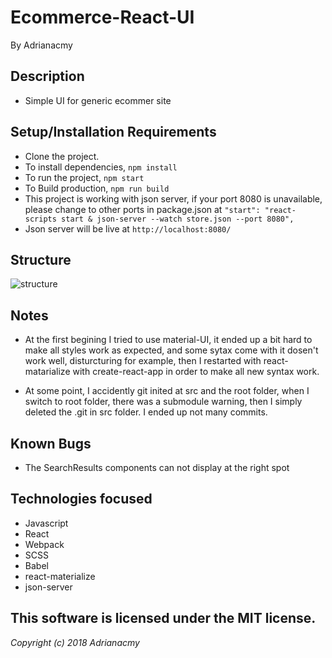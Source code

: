 # Ecommerce-React-UI


By Adrianacmy

## Description

- Simple UI for generic ecommer site

## Setup/Installation Requirements

- Clone the project.
- To install dependencies, `npm install`
- To run the project, `npm start`
- To Build production, `npm run build`
- This project is working with json server, if your port 8080 is unavailable, please change to other ports in package.json at `"start": "react-scripts start & json-server --watch store.json --port 8080",` 
- Json server will be live at `http://localhost:8080/`

## Structure

![structure](./assets/images/diagram.png)

## Notes

- At the first begining I tried to use material-UI, it ended up a bit hard to make all styles work as expected, and some sytax come with it dosen't work well, disturcturing for example, then I restarted with react-matarialize with create-react-app in order to make all new syntax work.

- At some point, I accidently git inited at src and the root folder, when I switch to root folder, there was a submodule warning, then I simply deleted the .git in src folder. I ended up not many commits.


## Known Bugs

- The SearchResults components can not display at the right spot

## Technologies focused

- Javascript
- React
- Webpack
- SCSS
- Babel
- react-materialize
- json-server



## This software is licensed under the MIT license.

*Copyright (c) 2018 Adrianacmy*